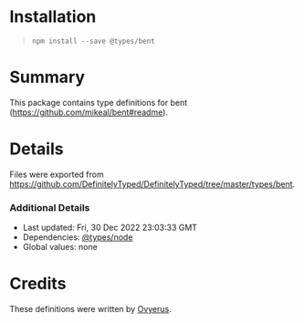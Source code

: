 # Installation
> `npm install --save @types/bent`

# Summary
This package contains type definitions for bent (https://github.com/mikeal/bent#readme).

# Details
Files were exported from https://github.com/DefinitelyTyped/DefinitelyTyped/tree/master/types/bent.

### Additional Details
 * Last updated: Fri, 30 Dec 2022 23:03:33 GMT
 * Dependencies: [@types/node](https://npmjs.com/package/@types/node)
 * Global values: none

# Credits
These definitions were written by [Ovyerus](https://github.com/Ovyerus).
